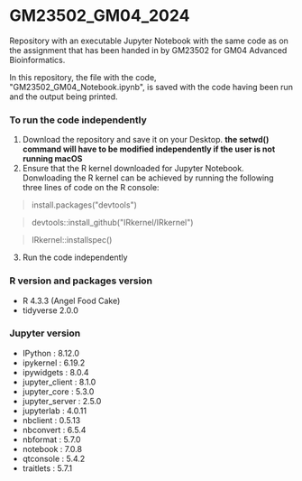 # GM23502_GM04_2024
Repository with an executable Jupyter Notebook with the same code as on the assignment that has been handed in by GM23502 for GM04 Advanced Bioinformatics. 

In this repository, the file with the code, "GM23502_GM04_Notebook.ipynb", is saved with the code having been run and the output being printed. 

### To run the code independently

1. Download the repository and save it on your Desktop. **the setwd() command will have to be modified independently if the user is not running macOS**
2. Ensure that the R kernel downloaded for Jupyter Notebook. Donwloading the R kernel can be achieved by running the following three lines of code on the R console:

> install.packages("devtools")

> devtools::install_github("IRkernel/IRkernel")

> IRkernel::installspec()

3. Run the code independently

### R version and packages version

- R 4.3.3 (Angel Food Cake)
- tidyverse 2.0.0 

### Jupyter version

- IPython          : 8.12.0
- ipykernel        : 6.19.2
- ipywidgets       : 8.0.4
- jupyter_client   : 8.1.0
- jupyter_core     : 5.3.0
- jupyter_server   : 2.5.0
- jupyterlab       : 4.0.11
- nbclient         : 0.5.13
- nbconvert        : 6.5.4
- nbformat         : 5.7.0
- notebook         : 7.0.8
- qtconsole        : 5.4.2
- traitlets        : 5.7.1
